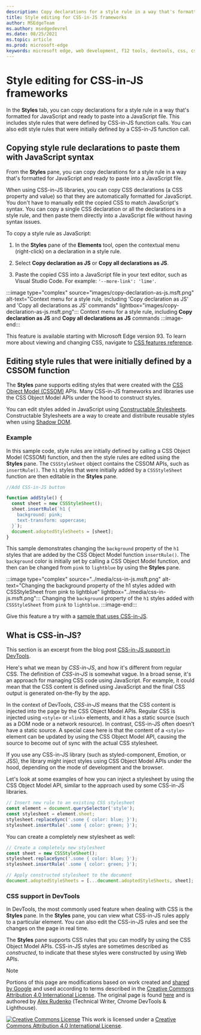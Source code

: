 ```yaml
---
description: Copy declarations for a style rule in a way that's formatted for JavaScript and ready to paste into a JavaScript file.  Edit style rules that were initially defined by a CSSOM function.
title: Style editing for CSS-in-JS frameworks
author: MSEdgeTeam
ms.author: msedgedevrel
ms.date: 08/25/2021
ms.topic: article
ms.prod: microsoft-edge
keywords: microsoft edge, web development, f12 tools, devtools, css, css-in-js
---
```

<!-- Copyright Alex Rudenko

   Licensed under the Apache License, Version 2.0 (the "License");
   you may not use this file except in compliance with the License.
   You may obtain a copy of the License at

       https://www.apache.org/licenses/LICENSE-2.0

   Unless required by applicable law or agreed to in writing, software
   distributed under the License is distributed on an "AS IS" BASIS,
   WITHOUT WARRANTIES OR CONDITIONS OF ANY KIND, either express or implied.
   See the License for the specific language governing permissions and
   limitations under the License. -->
# Style editing for CSS-in-JS frameworks

In the **Styles** tab, you can copy declarations for a style rule in a way that's formatted for JavaScript and ready to paste into a JavaScript file.  This includes style rules that were defined by CSS-in-JS function calls.  You can also edit style rules that were initially defined by a CSS-in-JS function call.


<!-- ====================================================================== -->
## Copying style rule declarations to paste them with JavaScript syntax

From the **Styles** pane, you can copy declarations for a style rule in a way that's formatted for JavaScript and ready to paste into a JavaScript file.

When using CSS-in-JS libraries, you can copy CSS declarations (a CSS property and value) so that they are automatically formatted for JavaScript.  You don't have to manually edit the copied CSS to match JavaScript's syntax.  You can copy a single CSS declaration or all the declarations in a style rule, and then paste them directly into a JavaScript file without having syntax issues.

To copy a style rule as JavaScript:

1. In the **Styles** pane of the **Elements** tool, open the contextual menu (right-click) on a declaration in a style rule.

1. Select **Copy declaration as JS** or **Copy all declarations as JS**.

1. Paste the copied CSS into a JavaScript file in your text editor, such as Visual Studio Code.  For example: `'--more-link': 'lime'`.

:::image type="complex" source="images/copy-declaration-as-js.msft.png" alt-text="Context menu for a style rule, including 'Copy declaration as JS' and 'Copy all declarations as JS' commands" lightbox="images/copy-declaration-as-js.msft.png":::
   Context menu for a style rule, including **Copy declaration as JS** and **Copy all declarations as JS** commands
:::image-end:::

This feature is available starting with Microsoft Edge version 93. <!-- delete statement sometime after September 2, 2021 --> To learn more about viewing and changing CSS, navigate to [CSS features reference](reference.md).


<!-- ====================================================================== -->
## Editing style rules that were initially defined by a CSSOM function

<!-- from https://docs.microsoft.com/en-us/microsoft-edge/devtools-guide-chromium/whats-new/2020/06/devtools#style-editing-for-css-in-js-frameworks -->

The **Styles** pane supports editing styles that were created with the [CSS Object Model (CSSOM)](https://drafts.csswg.org/cssom) APIs.  Many CSS-in-JS frameworks and libraries use the CSS Object Model APIs under the hood to construct styles.

You can edit styles added in JavaScript using [Constructable Stylesheets](https://wicg.github.io/construct-stylesheets/).  Constructable Stylesheets are a way to create and distribute reusable styles when using [Shadow DOM](https://developer.mozilla.org/docs/Web/Web_Components/Using_shadow_DOM).

### Example

In this sample code, style rules are initially defined by calling a CSS Object Model (CSSOM) function, and then the style rules are edited using the **Styles** pane.  The `CSSStyleSheet` object contains the CSSOM APIs, such as `insertRule()`.  The `h1` styles that were initially added by a `CSSStyleSheet` function are then editable in the **Styles** pane.

```javascript
//Add CSS-in-JS button

function addStyle() {
  const sheet = new CSSStyleSheet();
  sheet.insertRule(`h1 {
    background: pink;
    text-transform: uppercase;
  }`);
  document.adoptedStyleSheets = [sheet];
}
```

This sample demonstrates changing the `background` property of the `h1` styles that are added by the CSS Object Model function `insertRule()`.  The `background` color is initially set by calling a CSS Object Model function, and then can be changed from `pink` to `lightblue` by using the **Styles** pane.

:::image type="complex" source="../media/css-in-js.msft.png" alt-text="Changing the background property of the h1 styles added with CSSStyleSheet from pink to lightblue" lightbox="../media/css-in-js.msft.png":::
   Changing the `background` property of the `h1` styles added with `CSSStyleSheet` from `pink` to `lightblue`.
:::image-end:::

Give this feature a try with a [sample that uses CSS-in-JS](https://codepen.io/zoherghadyali/full/abdGrPZ).


<!-- ====================================================================== -->
## What is CSS-in-JS?

This section is an excerpt from the blog post [CSS-in-JS support in DevTools](https://developers.google.com/web/updates/2021/02/css-in-js).

Here's what we mean by _CSS-in-JS_, and how it's different from regular CSS.  The definition of _CSS-in-JS_ is somewhat vague.  In a broad sense, it's an approach for managing CSS code using JavaScript.  For example, it could mean that the CSS content is defined using JavaScript and the final CSS output is generated on-the-fly by the app.

In the context of DevTools, _CSS-in-JS_ means that the CSS content is injected into the page by the CSS Object Model APIs.  Regular CSS is injected using `<style>` or `<link>` elements, and it has a static source (such as a DOM node or a network resource).  In contrast, CSS-in-JS often doesn't have a static source.  A special case here is that the content of a `<style>` element can be updated by using the CSS Object Model API, causing the source to become out of sync with the actual CSS stylesheet.

If you use any CSS-in-JS library (such as styled-component, Emotion, or JSS), the library might inject styles using CSS Object Model APIs under the hood, depending on the mode of development and the browser.

Let's look at some examples of how you can inject a stylesheet by using the CSS Object Model API, similar to the approach used by some CSS-in-JS libraries.

```javascript
// Insert new rule to an existing CSS stylesheet
const element = document.querySelector('style');
const stylesheet = element.sheet;
stylesheet.replaceSync('.some { color: blue; }');
stylesheet.insertRule('.some { color: green; }');
```

You can create a completely new stylesheet as well:

```javascript
// Create a completely new stylesheet
const sheet = new CSSStyleSheet();
stylesheet.replaceSync('.some { color: blue; }');
stylesheet.insertRule('.some { color: green; }');
```

```javascript
// Apply constructed stylesheet to the document
document.adoptedStyleSheets = [...document.adoptedStyleSheets, sheet];
```

### CSS support in DevTools

In DevTools, the most commonly used feature when dealing with CSS is the **Styles** pane.  In the **Styles** pane, you can view what CSS-in-JS rules apply to a particular element.  You can also edit the CSS-in-JS rules and see the changes on the page in real time.

The **Styles** pane supports CSS rules that you can modify by using the CSS Object Model APIs.  CSS-in-JS styles are sometimes described as _constructed_, to indicate that these styles were constructed by using Web APIs.

<!-- video https://storage.googleapis.com/chrome-gcs-uploader.appspot.com/video/dPDCek3EhZgLQPGtEG3y0fTn4v82/Jy8q9gPbQknRturLyCsq.mp4 -->


<!-- ====================================================================== -->
<!-- links -->
<!-- external links -->



<!-- ====================================================================== -->
> [!NOTE]
> Portions of this page are modifications based on work created and [shared by Google](https://developers.google.com/terms/site-policies) and used according to terms described in the [Creative Commons Attribution 4.0 International License](https://creativecommons.org/licenses/by/4.0).
> The original page is found [here](https://developer.chrome.com/blog/css-in-js/) and is authored by [Alex Rudenko](https://developers.google.com/web/resources/contributors#alex-rudenko) (Technical Writer, Chrome DevTools \& Lighthouse).

[![Creative Commons License](https://i.creativecommons.org/l/by/4.0/88x31.png)](https://creativecommons.org/licenses/by/4.0)
This work is licensed under a [Creative Commons Attribution 4.0 International License](https://creativecommons.org/licenses/by/4.0).

